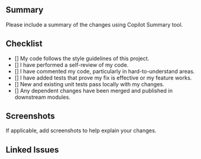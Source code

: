 <!-- branch-stack -->

## Summary

Please include a summary of the changes using Copilot Summary tool.


## Checklist

- [] My code follows the style guidelines of this project.
- [] I have performed a self-review of my code.
- [] I have commented my code, particularly in hard-to-understand areas.
- [] I have added tests that prove my fix is effective or my feature works.
- [] New and existing unit tests pass locally with my changes.
- [] Any dependent changes have been merged and published in downstream modules.

## Screenshots

If applicable, add screenshots to help explain your changes.

## Linked Issues

<jira-key>
